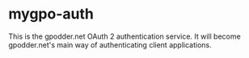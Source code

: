mygpo-auth
==========

This is the gpodder.net OAuth 2 authentication service. It will become
gpodder.net's main way of authenticating client applications.
